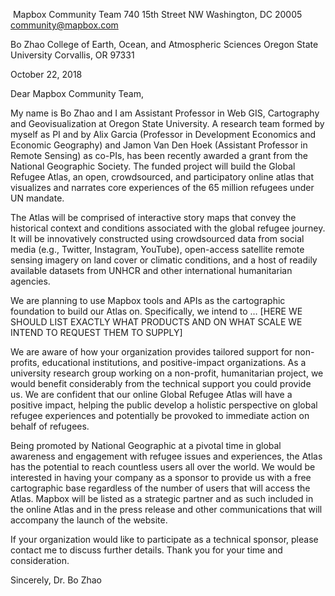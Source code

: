 ​																		Mapbox Community Team
																			    740 15th Street NW
																		       Washington, DC 20005
																		community@mapbox.com



Bo Zhao
College of Earth, Ocean, and Atmospheric Sciences
Oregon State University
Corvallis, OR 97331


October 22, 2018

Dear Mapbox Community Team,

My name is Bo Zhao and I am Assistant Professor in Web GIS, Cartography and Geovisualization at Oregon State University. A research team formed by myself as PI and by Alix Garcia (Professor in Development Economics and Economic Geography) and Jamon Van Den Hoek (Assistant Professor in Remote Sensing) as co-PIs, has been recently awarded a grant from the National Geographic Society. The funded project will build the Global Refugee Atlas, an open, crowdsourced, and participatory online atlas that visualizes and narrates core experiences of the 65 million refugees under UN mandate.

The Atlas will be comprised of interactive story maps that convey the historical context and conditions associated with the global refugee journey. It will be innovatively constructed using crowdsourced data from social media (e.g., Twitter, Instagram, YouTube), open-access satellite remote sensing imagery on land cover or climatic conditions, and a host of readily available datasets from UNHCR and other international humanitarian agencies.

We are planning to use Mapbox tools and APIs as the cartographic foundation to build our Atlas on. Specifically, we intend to … [HERE WE SHOULD LIST EXACTLY WHAT PRODUCTS AND ON WHAT SCALE WE INTEND TO REQUEST THEM TO SUPPLY]

We are aware of how your organization provides tailored support for non-profits, educational institutions, and positive-impact organizations. As a university research group working on a non-profit, humanitarian project, we would benefit considerably from the technical support you could provide us. We are confident that our online Global Refugee Atlas will have a positive impact, helping the public develop a holistic perspective on global refugee experiences and potentially be provoked to immediate action on behalf of refugees. 

Being promoted by National Geographic at a pivotal time in global awareness and engagement with refugee issues and experiences, the Atlas has the potential to reach countless users all over the world. We would be interested in having your company as a sponsor to provide us with a free cartographic base regardless of the number of users that will access the Atlas. Mapbox will be listed as a strategic partner and as such included in the online Atlas and in the press release and other communications that will accompany the launch of the website.

If your organization would like to participate as a technical sponsor, please contact me to discuss further details. Thank you for your time and consideration.


Sincerely,
Dr. Bo Zhao
